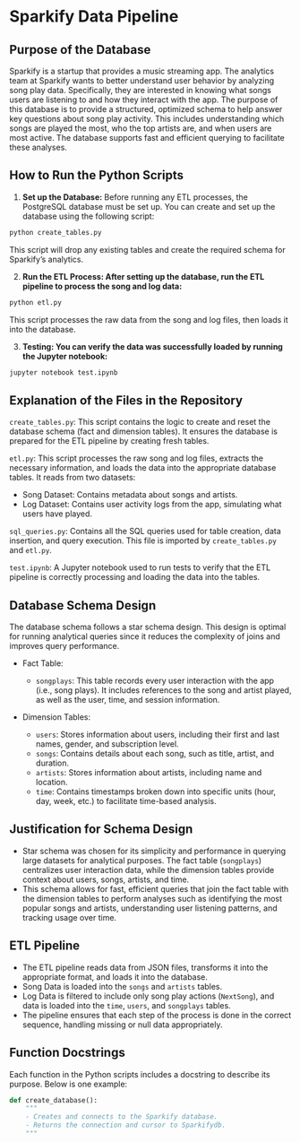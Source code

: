 # Sparkify Data Pipeline

## Purpose of the Database

Sparkify is a startup that provides a music streaming app. The analytics team at Sparkify wants to better understand user behavior by analyzing song play data. Specifically, they are interested in knowing what songs users are listening to and how they interact with the app. The purpose of this database is to provide a structured, optimized schema to help answer key questions about song play activity. This includes understanding which songs are played the most, who the top artists are, and when users are most active. The database supports fast and efficient querying to facilitate these analyses.

## How to Run the Python Scripts

1. **Set up the Database:**
Before running any ETL processes, the PostgreSQL database must be set up. You can create and set up the database using the following script:
```bash
python create_tables.py
```
This script will drop any existing tables and create the required schema for Sparkify’s analytics.

2. **Run the ETL Process: After setting up the database, run the ETL pipeline to process the song and log data:**

```bash
python etl.py
```
This script processes the raw data from the song and log files, then loads it into the database.

3. **Testing: You can verify the data was successfully loaded by running the Jupyter notebook:**

```bash
jupyter notebook test.ipynb
```

## Explanation of the Files in the Repository
`create_tables.py`: This script contains the logic to create and reset the database schema (fact and dimension tables). It ensures the database is prepared for the ETL pipeline by creating fresh tables.

`etl.py`: This script processes the raw song and log files, extracts the necessary information, and loads the data into the appropriate database tables. It reads from two datasets:
- Song Dataset: Contains metadata about songs and artists.
- Log Dataset: Contains user activity logs from the app, simulating what users have played.

`sql_queries.py`: Contains all the SQL queries used for table creation, data insertion, and query execution. This file is imported by `create_tables.py` and `etl.py`.

`test.ipynb`: A Jupyter notebook used to run tests to verify that the ETL pipeline is correctly processing and loading the data into the tables.

## Database Schema Design
The database schema follows a star schema design. This design is optimal for running analytical queries since it reduces the complexity of joins and improves query performance.

- Fact Table:
    - `songplays`: This table records every user interaction with the app (i.e., song plays). It includes references to the song and artist played, as well as the user, time, and session information.
- Dimension Tables:

    - `users`: Stores information about users, including their first and last names, gender, and subscription level.
    - `songs`: Contains details about each song, such as title, artist, and duration.
    - `artists`: Stores information about artists, including name and location.
    - `time`: Contains timestamps broken down into specific units (hour, day, week, etc.) to facilitate time-based analysis.

## Justification for Schema Design
- Star schema was chosen for its simplicity and performance in querying large datasets for analytical purposes. The fact table (`songplays`) centralizes user interaction data, while the dimension tables provide context about users, songs, artists, and time.
- This schema allows for fast, efficient queries that join the fact table with the dimension tables to perform analyses such as identifying the most popular songs and artists, understanding user listening patterns, and tracking usage over time.

## ETL Pipeline
- The ETL pipeline reads data from JSON files, transforms it into the appropriate format, and loads it into the database.
- Song Data is loaded into the `songs` and `artists` tables.
- Log Data is filtered to include only song play actions (`NextSong`), and data is loaded into the `time`, `users`, and `songplays` tables.
- The pipeline ensures that each step of the process is done in the correct sequence, handling missing or null data appropriately.

## Function Docstrings
Each function in the Python scripts includes a docstring to describe its purpose. Below is one example:

```python
def create_database():
    """
    - Creates and connects to the Sparkify database.
    - Returns the connection and cursor to Sparkifydb.
    """
```